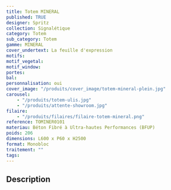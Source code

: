 ```yaml
---
title: Totem MINERAL
published: TRUE
designer: Spritz
collection: Signalétique
category: Totem
sub_category: Totem
gamme: MINERAL
cover_undertext: La feuille d'expression
motifs:
motif_vegetal:
motif_window:
portes:
bal:
personnalisation: oui
cover_image: "/produits/cover_image/totem-mineral-plein.jpg"
carousel:
    - "/produits/totem-ulis.jpg"
    - "/produits/attente-showroom.jpg"
filaire:
    - "/produits/filaires/filaire-totem-mineral.png"
reference: TOMINER0101
materiau: Béton Fibré à Ultra-hautes Performances (BFUP)
poids: 206
dimensions: L600 x P60 x H2500
format: Monobloc
traitement: ""
tags:
---
```


## Description
